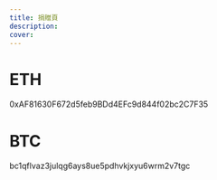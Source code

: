 ```yaml
---
title: 捐贈頁
description: 
cover: 
---
```

# ETH 
0xAF81630F672d5feb9BDd4EFc9d844f02bc2C7F35

# BTC
bc1qflvaz3julqg6ays8ue5pdhvkjxyu6wrm2v7tgc
